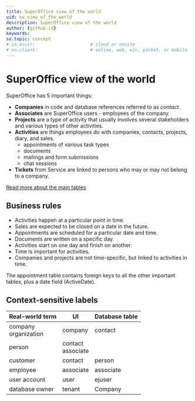 ```yaml
---
title: SuperOffice view of the world
uid: so_view_of_the_world
description: SuperOffice view of the world
author: {github-id}
keywords:
so.topic: concept
# so.envir:                     # cloud or onsite
# so.client:                    # online, web, win, pocket, or mobile
---
```


# SuperOffice view of the world

SuperOffice has 5 important things:

* **Companies** in code and database references referred to as *contact*.
* **Associates** are SuperOffice users - employees of the company.
* **Projects** are a type of activity that usually involves several stakeholders and various types of other activities.
* **Activities** are things employees do with companies, contacts, projects, diary, and sales.
  * appointments of various task types
  * documents
  * mailings and form submissions
  * chat sessions
* **Tickets** from Service are linked to persons who may or may not belong to a company.

[Read more about the main tables][1]

## Business rules

* Activities happen at a particular point in time.
* Sales are expected to be closed on a date in the future.
* Appointments are scheduled for a particular date and time.
* Documents are written on a specific day.
* Activities start on one day and finish on another.
* Time is important for activities.
* Companies and projects are not time-specific, but linked to activities in time.

The appointment table contains foreign keys to all the other important tables, plus a date field (ActiveDate).

## Context-sensitive labels

| Real-world term | UI        | Database table |
|-----------------|-----------|----------------|
| company<br>organization | company | contact  |
| person          | contact<br>associate |     |
| customer        | contact   | person         |
| employee        | associate | associate      |
| user account    | user      | ejuser         |
| database owner  | tenant    | Company        |

<!-- Referenced links -->
[1]: main-tables.md
